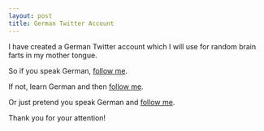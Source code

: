```yaml
---
layout: post
title: German Twitter Account
---
```


I have created a German Twitter account which I will use for random brain farts in my mother tongue. 

So if you speak German, [follow me](https://twitter.com/lolnein_de]). 

If not, learn German and then [follow me](https://twitter.com/lolnein_de). 

Or just pretend you speak German and [follow me](https://twitter.com/lolnein_de).


Thank you for your attention!